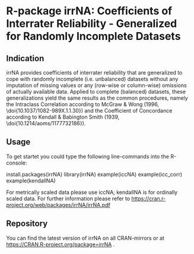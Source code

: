 # R-package irrNA: Coefficients of Interrater Reliability - Generalized for Randomly Incomplete Datasets
## Indication
irrNA provides coefficients of interrater reliability that are generalized to cope with randomly incomplete (i.e. unbalanced) datasets without any imputation of missing values or any (row-wise or column-wise) omissions of actually available data. Applied to complete (balanced) datasets, these generalizations yield the same results as the common procedures, namely the Intraclass Correlation according to McGraw & Wong (1996, \doi{10.1037/1082-989X.1.1.30}) and the Coefficient of Concordance according to Kendall & Babington Smith (1939, \doi{10.1214/aoms/1177732186}).

## Usage
To get startet you could type the following line-commands into the R-console:

install.packages(irrNA)
library(irrNA)
example(iccNA)
example(icc_corr)
example(kendallNA)

For metrically scaled data please use iccNA; kendallNA is for ordinally scaled data.
For further information please refer to https://cran.r-project.org/web/packages/irrNA/irrNA.pdf

## Repository
You can find the latest version of irrNA on all CRAN-mirrors or at https://CRAN.R-project.org/package=irrNA .